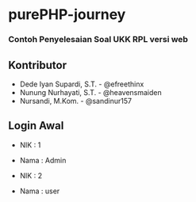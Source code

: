 # purePHP-journey
### Contoh Penyelesaian Soal UKK RPL versi web

## Kontributor
- Dede Iyan Supardi, S.T. - @efreethinx
- Nunung Nurhayati, S.T. - @heavensmaiden
- Nursandi, M.Kom. - @sandinur157

## Login Awal

- NIK : 1
- Nama : Admin

- NIK : 2
- Nama : user
